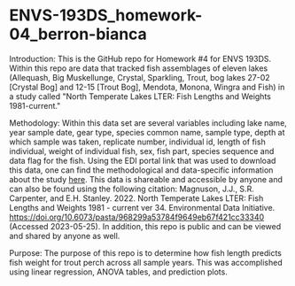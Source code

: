 # ENVS-193DS_homework-04_berron-bianca

Introduction:
This is the GitHub repo for Homework #4 for ENVS 193DS. Within this repo are data that tracked fish assemblages of eleven lakes (Allequash, Big Muskellunge, Crystal, Sparkling, Trout, bog lakes 27-02 [Crystal Bog] and 12-15 [Trout Bog], Mendota, Monona, Wingra and Fish) in a study called "North Temperate Lakes LTER: Fish Lengths and Weights 1981-current." 

Methodology:
Within this data set are several variables including lake name, year sample date, gear type, species common name, sample type, depth at which sample was taken, replicate number, individual id, length of fish individual, weight of individual fish, sex, fish part, species sequence and data flag for the fish. Using the EDI portal link that was used to download this data, one can find the methodological and data-specific information about the study [here](https://portal.edirepository.org/nis/metadataviewer?packageid=knb-lter-ntl.6.34). This data is shareable and accessible by anyone and can also be found using the following citation:
Magnuson, J.J., S.R. Carpenter, and E.H. Stanley. 2022. North Temperate Lakes LTER: Fish Lengths and Weights 1981 - current ver 34. Environmental Data Initiative. https://doi.org/10.6073/pasta/968299a53784f9649eb67f421cc33340 (Accessed 2023-05-25).
In addition, this repo is public and can be viewed and shared by anyone as well. 

Purpose:
The purpose of this repo is to determine how fish length predicts fish weight for trout perch across all sample years. This was accomplished using linear regression, ANOVA tables, and prediction plots. 
